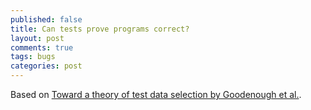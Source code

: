 ```yaml
---
published: false
title: Can tests prove programs correct?
layout: post
comments: true
tags: bugs
categories: post
---
```


Based on [Toward a theory of test data selection by Goodenough et al.](/references#goodenough1979toward).
